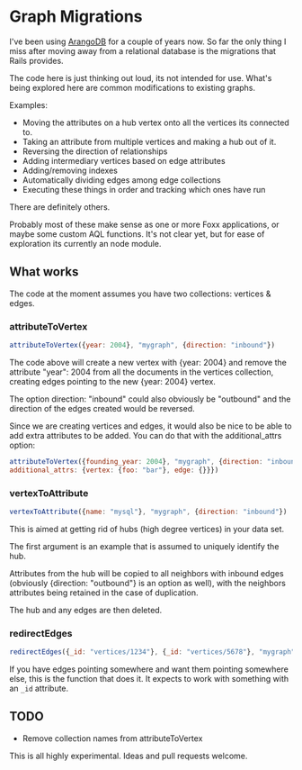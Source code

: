 # Graph Migrations

I've been using [ArangoDB](https://www.arangodb.com) for a couple of
years now. So far the only thing I miss after moving away from a
relational database is the migrations that Rails provides.

The code here is just thinking out loud, its not intended for use.
What's being explored here are common modifications to existing graphs.

Examples:
* Moving the attributes on a hub vertex onto all the vertices its connected to.
* Taking an attribute from multiple vertices and making a hub out of it.
* Reversing the direction of relationships
* Adding intermediary vertices based on edge attributes
* Adding/removing indexes
* Automatically dividing edges among edge collections
* Executing these things in order and tracking which ones have run

There are definitely others.

Probably most of these make sense as one or more Foxx applications, or
maybe some custom AQL functions. It's not clear yet, but for ease of
exploration its currently an node module.

## What works

The code at the moment assumes you have two collections: vertices &
edges.

### attributeToVertex

```javascript
attributeToVertex({year: 2004}, "mygraph", {direction: "inbound"})
```
The code above will create a new vertex with {year: 2004} and remove the
attribute "year": 2004 from all the documents in the vertices
collection, creating edges pointing to the new {year: 2004} vertex.

The option direction: "inbound" could also obviously be "outbound" and
the direction of the edges created would be reversed.

Since we are creating vertices and edges, it would also be nice to
be able to add extra attributes to be added. You can do that with the
additional_attrs option:

```javascript
attributeToVertex({founding_year: 2004}, "mygraph", {direction: "inbound",
additional_attrs: {vertex: {foo: "bar"}, edge: {}}})
```
### vertexToAttribute

```javascript
vertexToAttribute({name: "mysql"}, "mygraph", {direction: "inbound"})
```

This is aimed at getting rid of hubs (high degree vertices) in your data set.

The first argument is an example that is assumed to uniquely identify
the hub.

Attributes from the hub will be copied to all neighbors with inbound
edges (obviously {direction: "outbound"} is an option as well), with the
neighbors attributes being retained in the case of duplication.

The hub and any edges are then deleted.

### redirectEdges

```javascript
redirectEdges({_id: "vertices/1234"}, {_id: "vertices/5678"}, "mygraph", {direction: "inbound"})
```
If you have edges pointing somewhere and want them pointing somewhere
else, this is the function that does it. It expects to work with
something with an `_id` attribute.

## TODO

* Remove collection names from attributeToVertex

This is all highly experimental.
Ideas and pull requests welcome.
